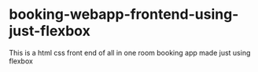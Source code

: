 # booking-webapp-frontend-using-just-flexbox
This is a html css front end of all in one room booking app made just using flexbox 
